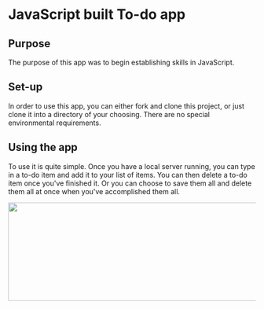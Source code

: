 # JavaScript built To-do app

## Purpose

The purpose of this app was to begin establishing skills in JavaScript. 

## Set-up

In order to use this app, you can either fork and clone this project, or just clone it into a directory of your choosing. There are no special environmental requirements.

## Using the app

To use it is quite simple. Once you have a local server running, you can type in a to-do item and add it to your list of items. You can then delete a to-do item once you've finished it. Or you can choose to save them all and delete them all at once when you've accomplished them all.

<p align="center">
  <img width="600" height="200" src="https://i.ibb.co/zZQHbpq/Screen-Shot-2020-12-04-at-8-47-28-AM.png">
</p>
